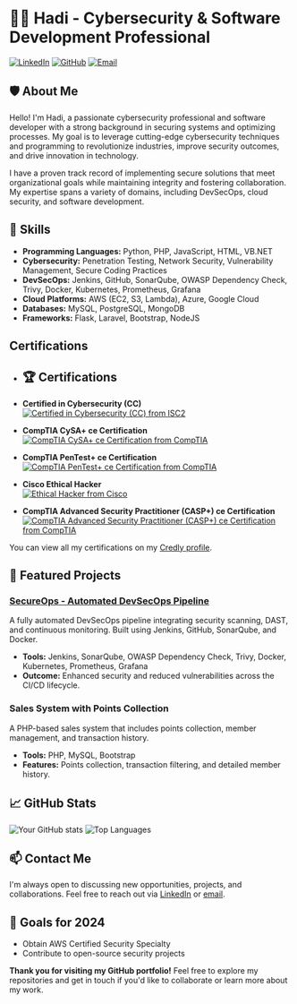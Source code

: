 # 👨‍💻 Hadi - Cybersecurity & Software Development Professional

[![LinkedIn](https://img.shields.io/badge/LinkedIn-securedevmy-blue)](https://www.linkedin.com/in/securedevmy/)
[![GitHub](https://img.shields.io/badge/GitHub-SecureDevMY-lightgrey)](https://github.com/SecureDevMY)
[![Email](https://img.shields.io/badge/Email-a.hadi.a.halim@gmail.com-red)](mailto:a.hadi.a.halim@gmail.com)

## 🛡️ About Me

Hello! I'm Hadi, a passionate cybersecurity professional and software developer with a strong background in securing systems and optimizing processes. 
My goal is to leverage cutting-edge cybersecurity techniques and programming to revolutionize industries, improve security outcomes, and drive innovation in technology.

I have a proven track record of implementing secure solutions that meet organizational goals while maintaining integrity and fostering collaboration. 
My expertise spans a variety of domains, including DevSecOps, cloud security, and software development.


## 💼 Skills

- **Programming Languages:** Python, PHP, JavaScript, HTML, VB.NET
- **Cybersecurity:** Penetration Testing, Network Security, Vulnerability Management, Secure Coding Practices
- **DevSecOps:** Jenkins, GitHub, SonarQube, OWASP Dependency Check, Trivy, Docker, Kubernetes, Prometheus, Grafana
- **Cloud Platforms:** AWS (EC2, S3, Lambda), Azure, Google Cloud
- **Databases:** MySQL, PostgreSQL, MongoDB
- **Frameworks:** Flask, Laravel, Bootstrap, NodeJS

## Certifications
- ## 🏆 Certifications

- **Certified in Cybersecurity (CC)**  
  [![Certified in Cybersecurity (CC) from ISC2](https://images.credly.com/size/60x60/images/2030e43f-8003-4d4b-9630-847add403c87/image.png)](https://www.credly.com/badges/b3c6d1bf-0c72-44a2-9b94-8d032166878a)
  
- **CompTIA CySA+ ce Certification**  
  [![CompTIA CySA+ ce Certification from CompTIA](https://images.credly.com/size/60x60/images/5cb4b153-44d8-410c-97c6-6afba3faa4af/Comptia_CySA_2Bce.png)](https://www.credly.com/earner/earned/badge/d44530ba-285f-479f-9d34-c651f43a5dd8)

- **CompTIA PenTest+ ce Certification**  
  [![CompTIA PenTest+ ce Certification from CompTIA](https://images.credly.com/size/60x60/images/87ef04a1-b68d-4c11-acaf-a5b1d4c2c9ea/CompTIA_PenTest_2B.png)](https://www.credly.com/earner/earned/badge/22333c6a-4267-44d9-9193-ba87dcb985d7)

- **Cisco Ethical Hacker**  
  [![Ethical Hacker from Cisco](https://images.credly.com/size/60x60/images/242902b5-f527-42ad-865e-977c9e1b5b58/image.png)](https://www.credly.com/earner/earned/badge/7a714d9b-c753-4436-962a-6d4f1b5fce0e)
  
- **CompTIA Advanced Security Practitioner (CASP+) ce Certification**  
  [![CompTIA Advanced Security Practitioner (CASP+) ce Certification from CompTIA](https://images.credly.com/size/60x60/images/7b0fab0d-c9d5-409d-bdc0-1772143cdab1/CompTIA_CASP_2Bce.png)](https://www.credly.com/earner/earned/badge/8f2c3042-3187-4a41-a293-f2d9175296bf)

You can view all my certifications on my [Credly profile](https://www.credly.com/users/securedevmy).


## 🚀 Featured Projects

### [SecureOps - Automated DevSecOps Pipeline](https://github.com/SecureDevMY/SecureOps)
A fully automated DevSecOps pipeline integrating security scanning, DAST, and continuous monitoring. Built using Jenkins, GitHub, SonarQube, and Docker.

- **Tools:** Jenkins, SonarQube, OWASP Dependency Check, Trivy, Docker, Kubernetes, Prometheus, Grafana
- **Outcome:** Enhanced security and reduced vulnerabilities across the CI/CD lifecycle.

### Sales System with Points Collection
A PHP-based sales system that includes points collection, member management, and transaction history.

- **Tools:** PHP, MySQL, Bootstrap
- **Features:** Points collection, transaction filtering, and detailed member history.


## 📈 GitHub Stats

![Your GitHub stats](https://github-readme-stats.vercel.app/api?username=SecureDevMY&show_icons=true&theme=radical)
![Top Languages](https://github-readme-stats.vercel.app/api/top-langs/?username=SecureDevMY&layout=compact&theme=radical)


## 📫 Contact Me

I'm always open to discussing new opportunities, projects, and collaborations. 
Feel free to reach out via [LinkedIn](https://www.linkedin.com/in/securedevmy/) or [email](mailto:a.hadi.a.halim@gmail.com).


## 🎯 Goals for 2024

- Obtain AWS Certified Security Specialty
- Contribute to open-source security projects
  

**Thank you for visiting my GitHub portfolio!** Feel free to explore my repositories and get in touch if you'd like to collaborate or learn more about my work.
